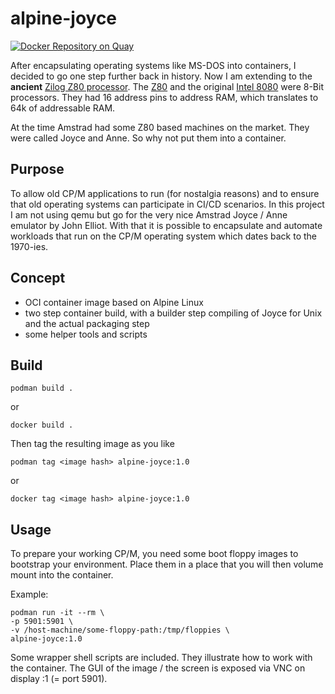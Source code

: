 # alpine-joyce

[![Docker Repository on Quay](https://quay.io/repository/mbayreut/alpine-joyce/status "Docker Repository on Quay")](https://quay.io/repository/mbayreut/alpine-joyce)


After encapsulating operating systems like MS-DOS into containers, I decided to go one step further back in history.
Now I am extending to the **ancient** [Zilog Z80 processor](https://en.wikipedia.org/wiki/Zilog_Z80).
The [Z80](https://en.wikipedia.org/wiki/Zilog_Z80) and the original [Intel 8080](https://en.wikipedia.org/wiki/Intel_8080)
were 8-Bit processors. They had 16 address pins to address RAM, which translates to 64k of addressable RAM. 

At the time Amstrad had some Z80 based machines on the market. They were called Joyce and Anne.
So why not put them into a container.

## Purpose

To allow old CP/M applications to run (for nostalgia reasons) and to ensure that old operating systems
can participate in CI/CD scenarios. In this project I am not using qemu but go for the very nice
Amstrad Joyce / Anne emulator by John Elliot. With that it is possible to encapsulate and automate workloads
that run on the CP/M operating system which dates back to the 1970-ies.

## Concept

- OCI container image based on Alpine Linux
- two step container build, with a builder step compiling of Joyce for Unix and the actual packaging step
- some helper tools and scripts

## Build

    podman build .
or

    docker build .

Then tag the resulting image as you like

    podman tag <image hash> alpine-joyce:1.0
or

    docker tag <image hash> alpine-joyce:1.0

## Usage

To prepare your working CP/M, you need some boot floppy images to bootstrap your environment.
Place them in a place that you will then volume mount into the container.

Example:

    podman run -it --rm \
    -p 5901:5901 \
    -v /host-machine/some-floppy-path:/tmp/floppies \
    alpine-joyce:1.0

Some wrapper shell scripts are included. They illustrate how to work with the container.
The GUI of the image / the screen is exposed via VNC on display :1 (= port 5901).
